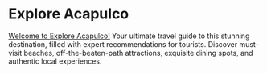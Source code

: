 # Explore Acapulco

[Welcome to Explore Acapulco!](explore-acapulco.onrender.com) Your ultimate travel guide to this stunning destination, filled with expert recommendations for tourists. Discover must-visit beaches, off-the-beaten-path attractions, exquisite dining spots, and authentic local experiences.

